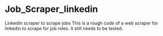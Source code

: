 # Job_Scraper_linkedin
LinkedIn scraper to scrape jobs 
This is a rough code of a web scraper for linkedin to scrape for job roles. It still needs to be tested.
